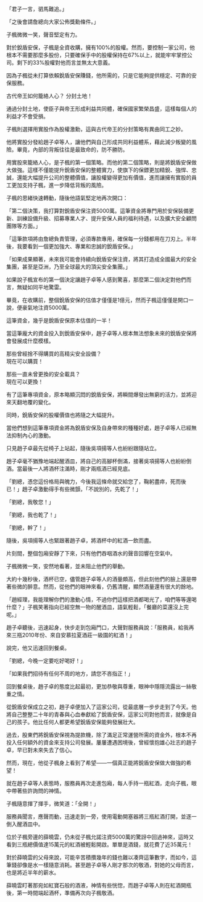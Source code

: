 「君子一言，驷馬難追。」

「之後會請詹總向大家公佈獎勳條件。」

子楓微微一笑，聲音堅定有力。

對於銳盾安保，子楓是全資收購，擁有100%的股權。然而，要控制一家公司，他根本不需要那麼多股份，只要確保手中的股權保持在67%以上，就能牢牢掌控公司。剩下的33%股權對他而言並無太大意義。

因為子楓從未打算依賴銳盾安保賺錢，他所需的，只是它能夠提供穩定、可靠的安保服務。

古代帝王如何籠絡人心？
分封土地！

通過分封土地，使臣子與帝王形成利益共同體，確保國家繁榮昌盛，這樣每個人的利益才不會受損。

子楓則選擇用實股作為股權激勳，這與古代帝王的分封策略有異曲同工之妙。

他將實股分發給趙子卓等人，讓他們與自己形成共同利益體系，藉此減少叛變的風險。畢竟，內部的背叛往往是最致命的，防不勝防。

用實股來籠絡人心，是子楓的第一個策略。而他的第二個策略，則是將銳盾安保做大做強。這樣不僅能提升銳盾安保的整體實力，使旗下的保鏢更加精銳、強悍、忠誠，還能大幅提升公司的整體價值，讓股權變得更加有價值，進而讓擁有實股的員工更加支持子楓，進一步降低背叛的風險。

子楓的思緒快速轉動，隨後他語氣堅定地再次開口：

「第二個決策，我打算對銳盾安保注資5000萬。這筆資金將專門用於安保裝備更新、訓練設備升級、招募專業人才、提升安保人員的福利待遇，以及擴大安全顧問團隊等方面。」

「這筆款項將由詹總負責管理，必須專款專用，確保每一分錢都用在刀刃上。半年後，我要看到一個更加強大、專業和忠誠的銳盾安保。」

「如果成果顯著，未來我可能會持續向銳盾安保注資，將其打造成全國最大的安全集團，甚至是亞洲，乃至全球最大的頂尖安全集團。」

如果說子楓宣布的第一個決定讓趙子卓等人感到驚喜，那麼第二個決定對他們而言，無疑如同平地驚雷。

畢竟，在收購前，整個銳盾安保的估值才僅僅是1億元，然而子楓這僅僅是開口一說，便豪氣地注資5000萬。

這筆資金，幾乎是銳盾安保原本估值的一半！

當這筆龐大的資金投入到銳盾安保中，趙子卓等人根本無法想象未來的銳盾安保將會發展成什麼模樣。

那些曾經捨不得購買的高精尖安全設備？  
現在可以購買！

那些一直未曾更換的安全載具？  
現在可以更換！

有了這筆專項資金，原本略顯沉悶的銳盾安保，將瞬間爆發出無窮的活力，並將迎來天翻地覆的變化。

同時，銳盾安保的股權價值也將隨之大幅提升。

當他們想到這筆專項資金將為銳盾安保及自身帶來的種種好處，趙子卓等人已經無法抑制內心的激動。

只見趙子卓最先從椅子上站起，隨後吳項揚等人也紛紛跟隨站立。

趙子卓毫不猶豫地端起醒酒皿，將自己的高腳杯倒滿，接著吳項揚等人也紛紛倒酒。當最後一人將酒杯注滿時，剛才兩瓶酒已經見底。

「劉總，憑您這份格局與魄力，今後我這條命就交給您了，鞠躬盡瘁，死而後已！」趙子卓激動得手有些微顫，「不說別的，先乾了！」

「劉總，我敬您！」

「劉總，我也乾了！」

「劉總，幹了！」

隨後，吳項揚等人也緊跟著趙子卓，將酒杯中的紅酒一飲而盡。

片刻間，整個包廂安靜了下來，只有他們吞咽酒水的聲音回響在空氣中。

子楓微微一笑，安然地看著，並未阻止他們的舉動。

大約十幾秒後，酒杯已空，儘管趙子卓等人的酒量頗高，但此刻他們的臉上還是帶著些微的醉意。然而，從他們的眼神來看，仍舊清醒，顯然酒量還有很大的餘地。

「趙經理，我能理解你們的激動心情，不過你們這樣把酒都喝光了，咱們等等還喝什麼？」子楓笑著指向已經空無一物的醒酒皿，語氣輕鬆，「餐廳的菜還沒上完呢。」

趙子卓聽後，迅速起身，快步走到包廂門口，大聲對服務員說：「服務員，給我再來三瓶2010年份、來自安慕拉夏酒莊一級園的紅酒！」

說完，他又迅速回到餐桌。

「劉總，今晚一定要吃好喝好！」

「如果我們招待有任何不周的地方，請您不吝指正！」

回到餐桌後，趙子卓的態度比起最初，更加恭敬與尊重，眼神中隱隱流露出一絲敬重之情。

從銳盾安保成立之初，趙子卓便加入了這家公司，從最底層一步步走到了今天。他將自己整整二十年的青春與心血奉獻給了銳盾安保，這家公司對他而言，就像是自己的孩子。他比任何人都更希望銳盾安保能夠發展壯大。

過去，股東們將銳盾安保視為提款機，除了滿足正常運營所需的資金外，根本不再投入任何額外的資金來支持公司發展。屢屢遭遇困境後，曾經懷抱雄心壯志的趙子卓，早已對未來失去了信心。

然而，現在，他從子楓身上看到了希望——一個真正能將銳盾安保做大做強的希望！

就在趙子卓等人表態時，服務員再次走進包廂，每人手持一瓶紅酒，走向子楓，眼中帶著些許詢問的神情。

子楓隨意揮了揮手，微笑道：「全開！」

服務員聞言，應聲而動，迅速走到一旁，使用電動開塞器將三瓶紅酒打開，並逐一倒入醒酒皿中。

位於子楓旁邊的薛曉雲，仍未從子楓允諾注資5000萬的驚訝中回過神來，這時又看到三瓶總價值達15萬元的紅酒被輕鬆開啟。單單是酒錢，就花費了近35萬元！

對於薛曉雲的父母來說，可能辛苦積攢幾年的錢也難以凑齊這筆數字，而如今，這筆錢卻像是水一樣隨意消耗。甚至趙子卓等人剛才那次的敬酒，對她的父母而言，也是將近半年的薪水。

薛曉雲盯著那宛如紅寶石般的酒液，神情有些恍惚，而趙子卓等人則在紅酒開瓶後，第一時間端起酒杯，準備再次向子楓敬酒。